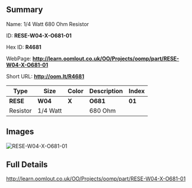 

## Summary
 
Name: 1/4 Watt 680 Ohm Resistor

ID: __RESE-W04-X-O681-01__

Hex ID: __R4681__

WebPage: __http://learn.oomlout.co.uk/OO/Projects/oomp/part/RESE-W04-X-O681-01__

Short URL: __http://oom.lt/R4681__


| Type   | Size   | Color   | Description   | Index   |    
| ----- | ------   | ------   | -----   | ----   |    
| __RESE__   					| __W04__   					| __X__    						| __O681__    					| __01__ |    
| Resistor		| 1/4 Watt	| 		| 680 Ohm	| 	|

## Images
![RESE-W04-X-O681-01](http://oomlout.com/oomp-gen/parts/RESE-W04-X-O681-01/RESE-W04-X-O681-01_420.jpg)

## Full Details

 http://learn.oomlout.co.uk/OO/Projects/oomp/part/RESE-W04-X-O681-01

